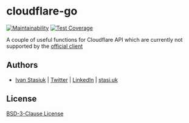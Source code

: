# cloudflare-go

[![Maintainability](https://api.codeclimate.com/v1/badges/665cc995643baf2994b1/maintainability)](https://codeclimate.com/github/brokeyourbike/cloudflare-go/maintainability)
[![Test Coverage](https://api.codeclimate.com/v1/badges/665cc995643baf2994b1/test_coverage)](https://codeclimate.com/github/brokeyourbike/cloudflare-go/test_coverage)

A couple of useful functions for Cloudflare API which are currently not supported by the [official client](https://github.com/cloudflare/cloudflare-go)

## Authors
- [Ivan Stasiuk](https://github.com/brokeyourbike) | [Twitter](https://twitter.com/brokeyourbike) | [LinkedIn](https://www.linkedin.com/in/brokeyourbike) | [stasi.uk](https://stasi.uk)

## License
[BSD-3-Clause License](https://github.com/brokeyourbike/cloudflare-go/blob/main/LICENSE)
